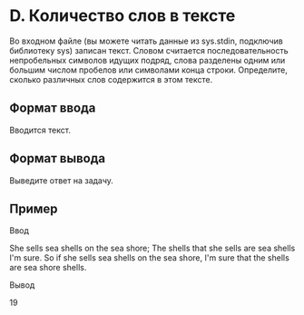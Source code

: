 # D. Количество слов в тексте

Во входном файле (вы можете читать данные из sys.stdin, подключив библиотеку sys) записан текст. Словом считается последовательность непробельных символов идущих подряд, слова разделены одним или большим числом пробелов или символами конца строки. Определите, сколько различных слов содержится в этом тексте.

## Формат ввода

Вводится текст.

## Формат вывода

Выведите ответ на задачу.

## Пример

Ввод

She sells sea shells on the sea shore;
The shells that she sells are sea shells I'm sure.
So if she sells sea shells on the sea shore,
I'm sure that the shells are sea shore shells.

Вывод

19

